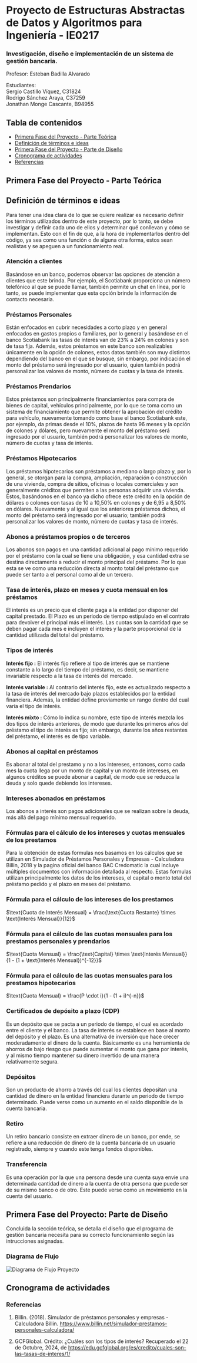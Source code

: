 
<p align="center">
    <h1>Proyecto de Estructuras Abstractas de Datos y Algoritmos para Ingeniería - IE0217</h1>
    <h3>Investigación, diseño e implementación de un sistema de gestión bancaria.</h3>
    <p>Profesor: Esteban Badilla Alvarado</p>
    <p>Estudiantes: <br>Sergio Castillo Víquez, C31824 <br>
    Rodrigo Sánchez Araya, C37259<br>
    Jonathan Monge Cascante, B94955
    </p>
</p>

## Tabla de contenidos
- [Primera Fase del Proyecto - Parte Teórica](#primera-fase-del-proyecto-parte-teórica)
- [Definición de términos e ideas](#definición-de-términos-e-ideas)
- [Primera Fase del Proyecto - Parte de Diseño](#primera-fase-del-proyecto-parte-de-diseño)
- [Cronograma de actividades](#cronograma-de-actividades)
- [Referencias](#referencias)

## Primera Fase del Proyecto - Parte Teórica

## Definición de términos e ideas
Para tener una idea clara de lo que se quiere realizar es necesario definir los términos utilizados dentro de este proyecto, por lo tanto, se debe investigar y definir cada uno de ellos y determinar qué conllevan y cómo se implementan. Esto con el fin de que, a la hora de implementarlos dentro del código, ya sea como una función o de alguna otra forma, estos sean realistas y se apeguen a un funcionamiento real.

### Atención a clientes
Basándose en un banco, podemos observar las opciones de atención a clientes que este brinda. Por ejemplo, el Scotiabank proporciona un número telefónico al que se puede llamar, también permite un chat en línea, por lo tanto, se puede implementar que esta opción brinde la información de contacto necesaria. 

### Préstamos Personales
Están enfocados en cubrir necesidades a corto plazo y en general enfocados en gastos propios o familiares, por lo general y basándose en el banco Scotiabank las tasas de interés van de 23% a 24% en colones y son de tasa fija. Además, estos préstamos en este banco son realizables únicamente en la opción de colones, estos datos también son muy distintos dependiendo del banco en el que se busque, sin embargo, por indicación el monto del préstamo será ingresado por el usuario, quien también podrá personalizar los valores de monto, número de cuotas y la tasa de interés.

### Préstamos Prendarios
Estos préstamos son principalmente financiamientos para compra de bienes de capital, vehículos principalmente, por lo que se toma como un sistema de financiamiento que permite obtener la aprobación del crédito para vehículo, nuevamente tomando como base el banco Scotiabank este, por ejemplo, da primas desde el 10%, plazos de hasta 96 meses y la opción de colones y dólares, pero nuevamente el monto del préstamo será ingresado por el usuario, también podrá personalizar los valores de monto, número de cuotas y tasa de interés.

### Préstamos Hipotecarios
Los préstamos hipotecarios son préstamos a mediano o largo plazo y, por lo general, se otorgan para la compra, ampliación, reparación o construcción de una vivienda, compra de sitios, oficinas o locales comerciales y son generalmente créditos que permiten a las personas adquirir una vivienda. Estos, basándonos en el banco ya dicho ofrece este crédito en la opción de dólares o colones con tasas de 10 a 10,50% en colones y de 6,95 a 8,50% en dólares. Nuevamente y al igual que los anteriores préstamos dichos, el monto del préstamo será ingresado por el usuario; también podrá personalizar los valores de monto, número de cuotas y tasa de interés.

### Abonos a préstamos propios o de terceros
Los abonos son pagos en una cantidad adicional al pago mínimo requerido por el préstamo con la cual se tiene una obligación, y esa cantidad extra se destina directamente a reducir el monto principal del préstamo. Por lo que esta se ve como una reducción directa al monto total del préstamo que puede ser tanto a el personal como al de un tercero.

### Tasa de interés, plazo en meses y cuota mensual en los préstamos
El interés es un precio que el cliente paga a la entidad por disponer del capital prestado. El Plazo es un periodo de tiempo estipulado en el contrato para devolver el principal más el interés. Las cuotas son la cantidad que se deben pagar cada mes e incluyen el interés y la parte proporcional de la cantidad utilizada del total del préstamo.

### Tipos de interés
**Interés fijo :** 
El interés fijo refiere al tipo de interés que se mantiene constante a lo largo del tiempo del préstamo, es decir, se mantiene invariable respecto a la tasa de interés del mercado.

**Interés variable :** 
Al contrario del interés fijo, este es actualizado respecto a la tasa de interés del mercado bajo plazos establecidos por la entidad financiera. Además, la entidad define previamente un rango dentro del cual varía el tipo de interés.

**Interés mixto :**
Cómo lo indica su nombre, este tipo de interés mezcla los dos tipos de interés anteriores, de modo que durante los primeros años del préstamo el tipo de interés es fijo; sin embargo, durante los años restantes del préstamo, el interés es de tipo variable.

### Abonos al capital en préstamos
Es abonar al total del prestamo y no a los intereses, entonces, como cada mes la cuota llega por un monto de capital y un monto de intereses, en algunos créditos se puede abonar a capital, de modo que se reduzca la deuda y solo quede debiendo los intereses.

### Intereses abonados en préstamos
Los abonos a interés son pagos adicionales que se realizan sobre la deuda, más allá del pago mínimo mensual requerido.

### Fórmulas para el cálculo de los intereses y cuotas mensuales de los prestamos
Para la obtención de estas formulas nos basamos en los cálculos que se utilizan en Simulador de Préstamos Personales y Empresas - Calculadora Billin, 2018 y la pagina oficial del banco BAC Credomatic la cual incluye múltiples documentos con información detallada al respecto. Estas formulas utilizan principalmente los datos de los intereses, el capital o monto total del préstamo pedido y el plazo en meses del préstamo.

### Fórmula para el cálculo de los intereses de los prestamos
$\text{Cuota de Interés Mensual} = \frac{\text{Cuota Restante} \times \text{Interés Mensual}}{12}$

### Fórmula para el cálculo de las cuotas mensuales para los prestamos personales y prendarios
$\text{Cuota Mensual} = \frac{\text{Capital} \times \text{Interés Mensual}}{1 - (1 + \text{Interés Mensual})^{-12}}$

### Fórmula para el cálculo de las cuotas mensuales para los prestamos hipotecarios
$\text{Cuota Mensual} = \frac{P \cdot i}{1 - (1 + i)^{-n}}$


### Certificados de depósito a plazo (CDP)
Es un depósito que se pacta a un periodo de tiempo, el cual es acordado entre el cliente y el banco. La tasa de interés se establece en base al monto del depósito y el plazo. Es una alternativa de inversión que hace crecer moderadamente el dinero de la cuenta. Básicamente es una herramienta de ahorros de bajo riesgo que puede aumentar el monto que gana por interés, y al mismo tiempo mantener su dinero invertido de una manera relativamente segura.

### Depósitos
Son un producto de ahorro a través del cual los clientes depositan una cantidad de dinero en la entidad financiera durante un periodo de tiempo determinado. Puede verse como un aumento en el saldo disponible de la cuenta bancaria. 

### Retiro 
Un retiro bancario consiste en extraer dinero de un banco, por ende, se refiere a una reducción de dinero de la cuenta bancaria de un usuario registrado, siempre y cuando este tenga fondos disponibles. 

### Transferencia 
Es una operación por la que una persona desde una cuenta suya envíe una determinada cantidad de dinero a la cuenta de otra persona que puede ser de su mismo banco o de otro. Este puede verse como un movimiento en la cuenta del usuario.

## Primera Fase del Proyecto: Parte de Diseño 
Concluida la sección teórica, se detalla el diseño que el programa de gestión bancaria necesita para su correcto funcionamiento según las intrucciones asignadas.

### Diagrama de Flujo 

![Diagrama de Flujo Proyecto](DIagramaProyecto.png)

## Cronograma de actividades

### Referencias 

1. Billin. (2018). Simulador de préstamos personales y empresas - Calculadora Billin. https://www.billin.net/simulador-prestamos-personales-calculadora/

2. GCFGlobal. Crédito: ¿Cuáles son los tipos de interés? Recuperado el 22 de Octubre, 2024, de https://edu.gcfglobal.org/es/credito/cuales-son-las-tasas-de-interes/1/